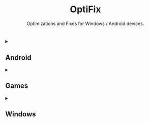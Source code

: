 <div align="center"><h1>OptiFix</h1>
<p>Optimizations and Fixes for Windows / Android devices.</p></div>

#

<details><summary><h2>Android</h2></summary>
  <details><summary><h3>Software</h3></summary>
    <div align="center">

| Software | Author | Version | Root |
|----------|--------|---------|------|
| <a href="https://adaway.org/">AdAway</a> | <a href="https://github.com/AdAway">AdAway</a> | <img src="https://img.shields.io/github/release/AdAway/AdAway.svg?style=flat&color=007e5f&label=" /> | 🟥 |
| <a href="https://f-droid.org/packages/s1m.savertuner/">SaverTuner</a> | <a href="https://codeberg.org/s1m">s1m</a> |  | 🟥 |
| <a href="https://play.google.com/store/apps/details?id=eu.thedarken.sdm">SD Maid</a> | <a href="https://github.com/d4rken">Matthias Urhahn</a> |  | 🟥 |
</details>
</div></details>

<details><summary><h2>Games</h2></summary>
  <details><summary><h3>Minecraft</h3></summary>
    <div align="center">

| Pack | Loader | Version |
|------|--------|---------|
| <a href="https://www.curseforge.com/minecraft/modpacks/breakneck">Breakneck: Optimized</a> | Fabric | 1.20.6 |
| <a href="https://www.curseforge.com/minecraft/modpacks/fabulously-optimized">Fabulously Optimized</a> | Fabric | 1.20.6 |
| <a href="https://modrinth.com/modpack/remarkably">Remarkably Optimized</a> | Fabric | 1.20.6 |
| <a href="https://www.curseforge.com/minecraft/modpacks/cubed-optimized">Cubed Optimized FPS</a> | Fabric | 1.20.4 |
| <a href="https://www.mediafire.com/folder/1xpbpu8zjwxh3/Minecraft">OptiFix Pack</a> | Fabric | 1.20.4 |
| <a href="https://modrinth.com/modpack/sop">Simply Optimized</a> | Fabric | 1.20.4 |
| <a href="https://modrinth.com/modpack/perfectlyoptimized">Perfectly Optimized</a> | Fabric | 1.20.2 |
| <a href="https://www.curseforge.com/minecraft/modpacks/minecraft-optimization-pack">Optimization Pack</a> | Fabric | 1.19.4 |
</details>
</div></details>

<details><summary><h2>Windows</h2></summary>
  <div align="center">

| Software | Author | Tutorial |
|----------|--------|----------|
| <a href="https://github.com/ChrisTitusTech/winutil#usage">Chris Titus Tech's Windows Utility</a> | <a href="https://github.com/ChrisTitusTech"><img width="200" src="https://raw.githubusercontent.com/ChrisTitusTech/ChrisTitusTech/main/ctt-600px-github.png"></a> | <a href="https://www.youtube.com/watch?v=5_AaHXrelTE" target="_blank" rel="noreferrer"><picture><source media="(prefers-color-scheme: dark)" srcset="https://raw.githubusercontent.com/danielcranney/readme-generator/main/public/icons/socials/youtube-dark.svg" /><source media="(prefers-color-scheme: light)" srcset="https://raw.githubusercontent.com/danielcranney/readme-generator/main/public/icons/socials/youtube.svg" /><img src="https://raw.githubusercontent.com/danielcranney/readme-generator/main/public/icons/socials/youtube.svg" width="32" height="32" /></picture>
| Optimization Guide | <a href="https://www.youtube.com/@khorvietech"><img width="50" src="https://yt3.googleusercontent.com/btgOXkYsQuTuzR_wjIy2zaoQuPlWbyyIsRd6jVeu0rMQ776--zgk3LYTyJZkHmGl9JkC7xik=s176-c-k-c0x00ffffff-no-rj"></a> | <a href="https://www.youtube.com/watch?v=iBiNfa32AnE"><picture><source media="(prefers-color-scheme: dark)" srcset="https://raw.githubusercontent.com/danielcranney/readme-generator/main/public/icons/socials/youtube-dark.svg" /><source media="(prefers-color-scheme: light)" srcset="https://raw.githubusercontent.com/danielcranney/readme-generator/main/public/icons/socials/youtube.svg" /><img src="https://raw.githubusercontent.com/danielcranney/readme-generator/main/public/icons/socials/youtube.svg" width="32" height="32" /></picture>
</div></details>
